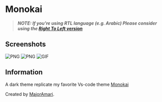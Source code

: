 # Monokai

> **_NOTE: If you're using RTL language (e.g. Arabic) Please consider using the [Right To Left version](<../Monokai_(Right_To_Left)/README.md>)_**

## Screenshots

![PNG](https://i.imgur.com/EQFCrZm.png)
![PNG](https://i.imgur.com/Ubv3LAM.png)
![GIF](https://i.imgur.com/fqoMVth.gif)

## Information

A dark theme replicate my favorite Vs-code theme [Monokai](https://monokai.pro/vscode)

Created by [MajorAmari](https://github.com/Majoramari).
